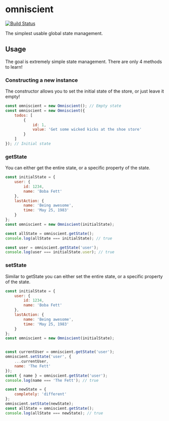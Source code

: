 # omniscient

[![Build Status](https://cloud.drone.io/api/badges/terodox/omniscient/status.svg)](https://cloud.drone.io/terodox/omniscient)

The simplest usable global state management.

## Usage

The goal is extremely simple state management. There are only 4 methods to learn!

### Constructing a new instance

The constructor allows you to set the initial state of the store, or just leave it empty!

```javascript
const omniscient = new Omniscient(); // Empty state
const omniscient = new Omniscient({
    todos: [
        {
            id: 1,
            value: 'Get some wicked kicks at the shoe store'
        }
    ]
}); // Initial state
```

### getState

You can either get the entire state, or a specific property of the state.

```javascript
const initialState = {
    user: {
        id: 1234,
        name: 'Boba Fett'
    },
    lastAction: {
        name: 'Being awesome',
        time: 'May 25, 1983'
    }
};
const omniscient = new Omniscient(initialState);

const allState = omniscient.getState();
console.log(allState === initialState); // true

const user = omniscient.getState('user');
console.log(user === initialState.user); // true
```

### setState

Similar to getState you can either set the entire state, or a specific property of the state.

```javascript
const initialState = {
    user: {
        id: 1234,
        name: 'Boba Fett'
    },
    lastAction: {
        name: 'Being awesome',
        time: 'May 25, 1983'
    }
};
const omniscient = new Omniscient(initialState);


const currentUser = omniscient.getState('user');
omniscient.setState('user', {
    ...currentUser,
    name: 'The Fett'
});
const { name } = omniscient.getState('user');
console.log(name === 'The Fett'); // true

const newState = {
    completely: 'different'
};
omniscient.setState(newState);
const allState = omniscient.getState();
console.log(allState === newState); // true
```


